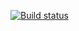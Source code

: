 [![Build status](https://ci.appveyor.com/api/projects/status/p4qenvpilcjjgw2y?svg=true)](https://ci.appveyor.com/project/Margo0790/patterns)

